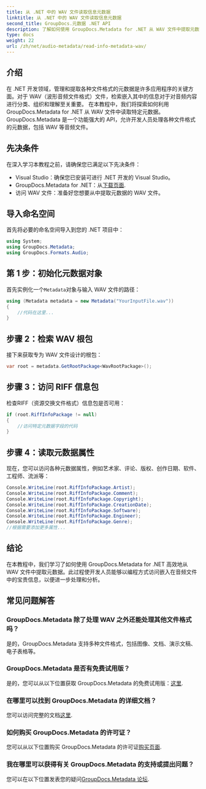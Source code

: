 ```yaml
---
title: 从 .NET 中的 WAV 文件读取信息元数据
linktitle: 从 .NET 中的 WAV 文件读取信息元数据
second_title: GroupDocs.元数据 .NET API
description: 了解如何使用 GroupDocs.Metadata for .NET 从 WAV 文件中提取元数据。深入研究此分步教程，利用元数据进行音频文件管理。
type: docs
weight: 22
url: /zh/net/audio-metadata/read-info-metadata-wav/
---
```

## 介绍
在 .NET 开发领域，管理和提取各种文件格式的元数据是许多应用程序的关键方面。对于 WAV（波形音频文件格式）文件，检索嵌入其中的信息对于对音频内容进行分类、组织和理解至关重要。
在本教程中，我们将探索如何利用 GroupDocs.Metadata for .NET 从 WAV 文件中读取特定元数据。GroupDocs.Metadata 是一个功能强大的 API，允许开发人员处理各种文件格式的元数据，包括 WAV 等音频文件。
## 先决条件
在深入学习本教程之前，请确保您已满足以下先决条件：
- Visual Studio：确保您已安装可进行 .NET 开发的 Visual Studio。
-  GroupDocs.Metadata for .NET：从[下载页面](https://releases.groupdocs.com/metadata/net/).
- 访问 WAV 文件：准备好您想要从中提取元数据的 WAV 文件。

## 导入命名空间
首先将必要的命名空间导入到您的 .NET 项目中：
```csharp
using System;
using GroupDocs.Metadata;
using GroupDocs.Formats.Audio;
```
## 第 1 步：初始化元数据对象
首先实例化一个`Metadata`对象与输入 WAV 文件的路径：
```csharp
using (Metadata metadata = new Metadata("YourInputFile.wav"))
{
    //代码在这里...
}
```
## 步骤 2：检索 WAV 根包
接下来获取专为 WAV 文件设计的根包：
```csharp
var root = metadata.GetRootPackage<WavRootPackage>();
```
## 步骤 3：访问 RIFF 信息包
检查RIFF（资源交换文件格式）信息包是否可用：
```csharp
if (root.RiffInfoPackage != null)
{
    //访问特定元数据字段的代码
}
```
## 步骤 4：读取元数据属性
现在，您可以访问各种元数据属性，例如艺术家、评论、版权、创作日期、软件、工程师、流派等：
```csharp
Console.WriteLine(root.RiffInfoPackage.Artist);
Console.WriteLine(root.RiffInfoPackage.Comment);
Console.WriteLine(root.RiffInfoPackage.Copyright);
Console.WriteLine(root.RiffInfoPackage.CreationDate);
Console.WriteLine(root.RiffInfoPackage.Software);
Console.WriteLine(root.RiffInfoPackage.Engineer);
Console.WriteLine(root.RiffInfoPackage.Genre);
//根据需要添加更多属性...
```

## 结论
在本教程中，我们学习了如何使用 GroupDocs.Metadata for .NET 高效地从 WAV 文件中提取元数据。此过程使开发人员能够以编程方式访问嵌入在音频文件中的宝贵信息，以便进一步处理和分析。

## 常见问题解答
### GroupDocs.Metadata 除了处理 WAV 之外还能处理其他文件格式吗？
是的，GroupDocs.Metadata 支持多种文件格式，包括图像、文档、演示文稿、电子表格等。
### GroupDocs.Metadata 是否有免费试用版？
是的，您可以从以下位置获取 GroupDocs.Metadata 的免费试用版：[这里](https://releases.groupdocs.com/).
### 在哪里可以找到 GroupDocs.Metadata 的详细文档？
您可以访问完整的文档[这里](https://reference.groupdocs.com/metadata/net/).
### 如何购买 GroupDocs.Metadata 的许可证？
您可以从以下位置购买 GroupDocs.Metadata 的许可证[购买页面](https://purchase.groupdocs.com/buy).
### 我在哪里可以获得有关 GroupDocs.Metadata 的支持或提出问题？
您可以在以下位置发表您的疑问[GroupDocs.Metadata 论坛](https://forum.groupdocs.com/c/metadata/14).